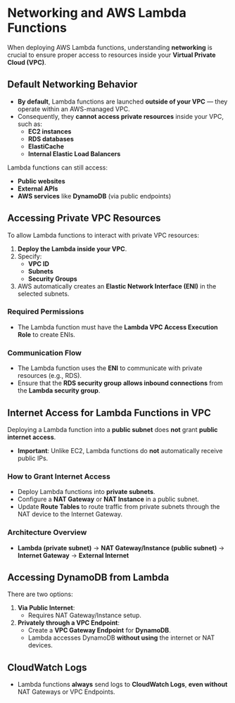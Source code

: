 # **Networking and AWS Lambda Functions**

When deploying AWS Lambda functions, understanding **networking** is crucial to ensure proper access to resources inside your **Virtual Private Cloud (VPC)**.

## **Default Networking Behavior**

- **By default**, Lambda functions are launched **outside of your VPC** — they operate within an AWS-managed VPC.
- Consequently, they **cannot access private resources** inside your VPC, such as:
  - **EC2 instances**
  - **RDS databases**
  - **ElastiCache**
  - **Internal Elastic Load Balancers**

Lambda functions can still access:
- **Public websites**
- **External APIs**
- **AWS services** like **DynamoDB** (via public endpoints)

## **Accessing Private VPC Resources**

To allow Lambda functions to interact with private VPC resources:
1. **Deploy the Lambda inside your VPC**.
2. Specify:
   - **VPC ID**
   - **Subnets**
   - **Security Groups**
3. AWS automatically creates an **Elastic Network Interface (ENI)** in the selected subnets.

### **Required Permissions**
- The Lambda function must have the **Lambda VPC Access Execution Role** to create ENIs.

### **Communication Flow**
- The Lambda function uses the **ENI** to communicate with private resources (e.g., RDS).
- Ensure that the **RDS security group** **allows inbound connections** from the **Lambda security group**.

## **Internet Access for Lambda Functions in VPC**

Deploying a Lambda function into a **public subnet** does **not** grant **public internet access**. 
- **Important**: Unlike EC2, Lambda functions do **not** automatically receive public IPs.

### **How to Grant Internet Access**
- Deploy Lambda functions into **private subnets**.
- Configure a **NAT Gateway** or **NAT Instance** in a public subnet.
- Update **Route Tables** to route traffic from private subnets through the NAT device to the Internet Gateway.

### **Architecture Overview**
- **Lambda (private subnet)** → **NAT Gateway/Instance (public subnet)** → **Internet Gateway** → **External Internet**

## **Accessing DynamoDB from Lambda**

There are two options:
1. **Via Public Internet**:
   - Requires NAT Gateway/Instance setup.
2. **Privately through a VPC Endpoint**:
   - Create a **VPC Gateway Endpoint** for **DynamoDB**.
   - Lambda accesses DynamoDB **without using** the internet or NAT devices.

## **CloudWatch Logs**
- Lambda functions **always** send logs to **CloudWatch Logs**, **even without** NAT Gateways or VPC Endpoints.

